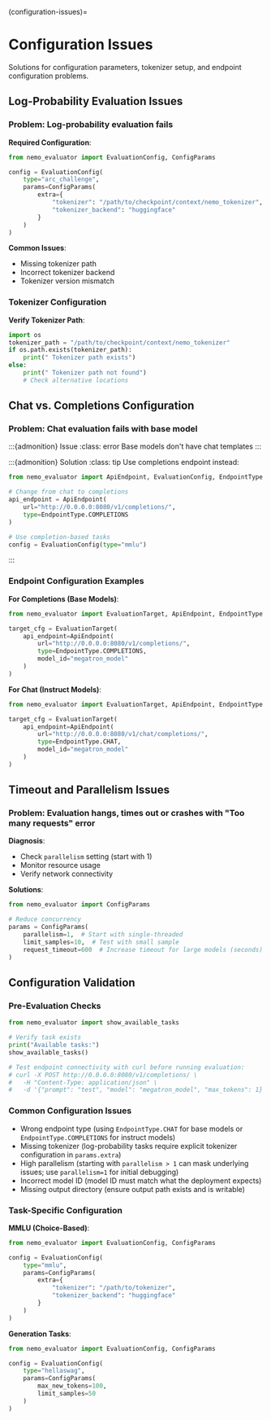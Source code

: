(configuration-issues)=

# Configuration Issues

Solutions for configuration parameters, tokenizer setup, and endpoint configuration problems.

## Log-Probability Evaluation Issues

###  Problem: Log-probability evaluation fails

**Required Configuration**:

```python
from nemo_evaluator import EvaluationConfig, ConfigParams

config = EvaluationConfig(
    type="arc_challenge",
    params=ConfigParams(
        extra={
            "tokenizer": "/path/to/checkpoint/context/nemo_tokenizer",
            "tokenizer_backend": "huggingface"
        }
    )
)
```

**Common Issues**:

- Missing tokenizer path
- Incorrect tokenizer backend
- Tokenizer version mismatch

### Tokenizer Configuration

**Verify Tokenizer Path**:

```python
import os
tokenizer_path = "/path/to/checkpoint/context/nemo_tokenizer"
if os.path.exists(tokenizer_path):
    print(" Tokenizer path exists")
else:
    print(" Tokenizer path not found")
    # Check alternative locations
```

## Chat vs. Completions Configuration

###  Problem: Chat evaluation fails with base model

:::{admonition} Issue
:class: error
Base models don't have chat templates
:::

:::{admonition} Solution
:class: tip
Use completions endpoint instead:

```python
from nemo_evaluator import ApiEndpoint, EvaluationConfig, EndpointType

# Change from chat to completions
api_endpoint = ApiEndpoint(
    url="http://0.0.0.0:8080/v1/completions/",
    type=EndpointType.COMPLETIONS
)

# Use completion-based tasks
config = EvaluationConfig(type="mmlu")
```
:::

### Endpoint Configuration Examples

**For Completions (Base Models)**:

```python
from nemo_evaluator import EvaluationTarget, ApiEndpoint, EndpointType

target_cfg = EvaluationTarget(
    api_endpoint=ApiEndpoint(
        url="http://0.0.0.0:8080/v1/completions/",
        type=EndpointType.COMPLETIONS,
        model_id="megatron_model"
    )
)
```

**For Chat (Instruct Models)**:

```python
from nemo_evaluator import EvaluationTarget, ApiEndpoint, EndpointType

target_cfg = EvaluationTarget(
    api_endpoint=ApiEndpoint(
        url="http://0.0.0.0:8080/v1/chat/completions/",
        type=EndpointType.CHAT,
        model_id="megatron_model"
    )
)
```

## Timeout and Parallelism Issues

###  Problem: Evaluation hangs, times out or crashes with "Too many requests" error

**Diagnosis**:

- Check `parallelism` setting (start with 1)
- Monitor resource usage
- Verify network connectivity

**Solutions**:

```python
from nemo_evaluator import ConfigParams

# Reduce concurrency
params = ConfigParams(
    parallelism=1,  # Start with single-threaded
    limit_samples=10,  # Test with small sample
    request_timeout=600  # Increase timeout for large models (seconds)
)
```


## Configuration Validation

### Pre-Evaluation Checks

```python
from nemo_evaluator import show_available_tasks

# Verify task exists
print("Available tasks:")
show_available_tasks()

# Test endpoint connectivity with curl before running evaluation:
# curl -X POST http://0.0.0.0:8080/v1/completions/ \
#   -H "Content-Type: application/json" \
#   -d '{"prompt": "test", "model": "megatron_model", "max_tokens": 1}'
```

### Common Configuration Issues

- Wrong endpoint type (using `EndpointType.CHAT` for base models or `EndpointType.COMPLETIONS` for instruct models)
- Missing tokenizer (log-probability tasks require explicit tokenizer configuration in `params.extra`)
- High parallelism (starting with `parallelism > 1` can mask underlying issues; use `parallelism=1` for initial debugging)
- Incorrect model ID (model ID must match what the deployment expects)
- Missing output directory (ensure output path exists and is writable)

### Task-Specific Configuration

**MMLU (Choice-Based)**:

```python
from nemo_evaluator import EvaluationConfig, ConfigParams

config = EvaluationConfig(
    type="mmlu",
    params=ConfigParams(
        extra={
            "tokenizer": "/path/to/tokenizer",
            "tokenizer_backend": "huggingface"
        }
    )
)
```

**Generation Tasks**:

```python
from nemo_evaluator import EvaluationConfig, ConfigParams

config = EvaluationConfig(
    type="hellaswag",
    params=ConfigParams(
        max_new_tokens=100,
        limit_samples=50
    )
)
```
